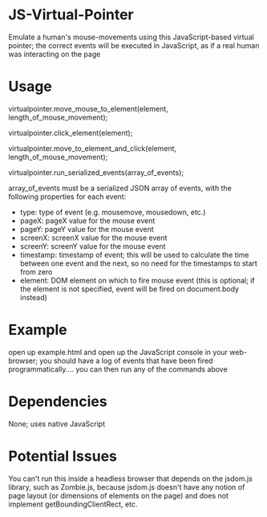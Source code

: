 JS-Virtual-Pointer
==================

Emulate a human's mouse-movements using this JavaScript-based virtual pointer; the correct events will be executed in JavaScript, as if a real human was interacting on the page

Usage
==================

virtualpointer.move_mouse_to_element(element, length_of_mouse_movement);

virtualpointer.click_element(element);

virtualpointer.move_to_element_and_click(element, length_of_mouse_movement);

virtualpointer.run_serialized_events(array_of_events);

array_of_events must be a serialized JSON array of events, with the following properties for each event:
- type: type of event (e.g. mousemove, mousedown, etc.)
- pageX: pageX value for the mouse event
- pageY: pageY value for the mouse event
- screenX: screenX value for the mouse event
- screenY: screenY value for the mouse event
- timestamp: timestamp of event; this will be used to calculate the time between one event and the next, so no need for the timestamps to start from zero
- element: DOM element on which to fire mouse event (this is optional; if the element is not specified, event will be fired on document.body instead)

Example
==================
open up example.html and open up the JavaScript console in your web-browser; you should have a log of events that have been fired programmatically.... you can then run any of the commands above


Dependencies
==================
None; uses native JavaScript

Potential Issues
==================
You can't run this inside a headless browser that depends on the jsdom.js library, such as Zombie.js, because jsdom.js doesn't have any notion of page layout (or dimensions of elements on the page) and does not implement getBoundingClientRect, etc.


